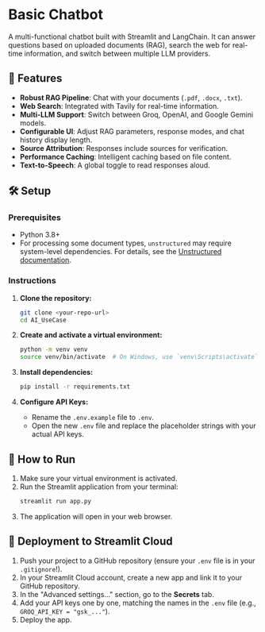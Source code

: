 # Basic Chatbot

A multi-functional chatbot built with Streamlit and LangChain. It can answer questions based on uploaded documents (RAG), search the web for real-time information, and switch between multiple LLM providers.

## 🌟 Features

- **Robust RAG Pipeline**: Chat with your documents (`.pdf`, `.docx`, `.txt`).
- **Web Search**: Integrated with Tavily for real-time information.
- **Multi-LLM Support**: Switch between Groq, OpenAI, and Google Gemini models.
- **Configurable UI**: Adjust RAG parameters, response modes, and chat history display length.
- **Source Attribution**: Responses include sources for verification.
- **Performance Caching**: Intelligent caching based on file content.
- **Text-to-Speech**: A global toggle to read responses aloud.

## 🛠️ Setup

### Prerequisites
- Python 3.8+
- For processing some document types, `unstructured` may require system-level dependencies. For details, see the [Unstructured documentation](https://unstructured-io.github.io/unstructured/installing.html).

### Instructions
1.  **Clone the repository:**
    ```bash
    git clone <your-repo-url>
    cd AI_UseCase
    ```

2.  **Create and activate a virtual environment:**
    ```bash
    python -m venv venv
    source venv/bin/activate  # On Windows, use `venv\Scripts\activate`
    ```

3.  **Install dependencies:**
    ```bash
    pip install -r requirements.txt
    ```

4.  **Configure API Keys:**
    - Rename the `.env.example` file to `.env`.
    - Open the new `.env` file and replace the placeholder strings with your actual API keys.

## 🚀 How to Run

1.  Make sure your virtual environment is activated.
2.  Run the Streamlit application from your terminal:
    ```bash
    streamlit run app.py
    ```
3.  The application will open in your web browser.

## 🚢 Deployment to Streamlit Cloud

1.  Push your project to a GitHub repository (ensure your `.env` file is in your `.gitignore`!).
2.  In your Streamlit Cloud account, create a new app and link it to your GitHub repository.
3.  In the "Advanced settings..." section, go to the **Secrets** tab.
4.  Add your API keys one by one, matching the names in the `.env` file (e.g., `GROQ_API_KEY = "gsk_..."`).
5.  Deploy the app.